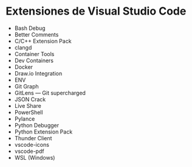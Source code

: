 # Extensiones de Visual Studio Code

- Bash Debug
- Better Comments
- C/C++ Extension Pack
- clangd
- Container Tools
- Dev Containers
- Docker
- Draw.io Integration
- ENV
- Git Graph
- GitLens — Git supercharged
- JSON Crack
- Live Share
- PowerShell
- Pylance
- Python Debugger
- Python Extension Pack
- Thunder Client
- vscode-icons
- vscode-pdf
- WSL (Windows)
